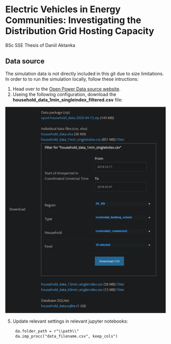 # Electric Vehicles in Energy Communities: Investigating the Distribution Grid Hosting Capacity
BSc SSE Thesis of Daniil Aktanka


## Data source
The simulation data is not directly included in this git due to size limitations. In order to to run the simulation locally, follow these intructions:

1. Head over to the [Open Power Data source website](https://data.open-power-system-data.org/household_data/).
2. Useing the following configuration, download the **household_data_1min_singleindex_filtered.csv** file:

![instructions](/datasource/data_source_settings.png)

5. Update relevant settings in relevant jupyter notebooks:

        da.folder_path = r"\\path\\"
        da.imp_procc("data_filename.csv", keep_cols")
